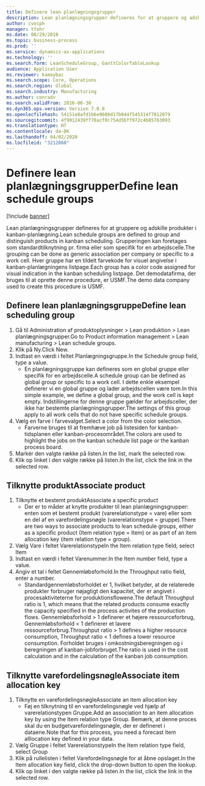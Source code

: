 ```yaml
---
title: Definere lean planlægningsgrupper
description: Lean planlægningsgrupper defineres for at gruppere og adskille produkter i kanban-planlægning.
author: cvocph
manager: tfehr
ms.date: 08/29/2018
ms.topic: business-process
ms.prod: ''
ms.service: dynamics-ax-applications
ms.technology: ''
ms.search.form: LeanScheduleGroup, GanttColorTableLookup
audience: Application User
ms.reviewer: kamaybac
ms.search.scope: Core, Operations
ms.search.region: Global
ms.search.industry: Manufacturing
ms.author: conradv
ms.search.validFrom: 2016-06-30
ms.dyn365.ops.version: Version 7.0.0
ms.openlocfilehash: 54151e8afd1b6e0606d17b044f545314f7012079
ms.sourcegitcommit: 4f9912439ff78acf0c754d5bff972c4b85763093
ms.translationtype: HT
ms.contentlocale: da-DK
ms.lasthandoff: 04/02/2020
ms.locfileid: "3212060"
---
```

# <a name="define-lean-schedule-groups"></a><span data-ttu-id="9a333-103">Definere lean planlægningsgrupper</span><span class="sxs-lookup"><span data-stu-id="9a333-103">Define lean schedule groups</span></span>

[!include [banner](../../includes/banner.md)]

<span data-ttu-id="9a333-104">Lean planlægningsgrupper defineres for at gruppere og adskille produkter i kanban-planlægning.</span><span class="sxs-lookup"><span data-stu-id="9a333-104">Lean schedule groups are defined to group and distinguish products in kanban scheduling.</span></span> <span data-ttu-id="9a333-105">Grupperingen kan foretages som standardtilknytning pr. firma eller som specifik for en arbejdscelle.</span><span class="sxs-lookup"><span data-stu-id="9a333-105">The grouping can be done as generic association per company or specific to a work cell.</span></span> <span data-ttu-id="9a333-106">Hver gruppe har en tildelt farvekode for visuel angivelse i kanban-planlægningens listpage.</span><span class="sxs-lookup"><span data-stu-id="9a333-106">Each group has a color code assigned for visual indication in the kanban scheduling listpage.</span></span> <span data-ttu-id="9a333-107">Det demodatafirma, der bruges til at oprette denne procedure, er USMF.</span><span class="sxs-lookup"><span data-stu-id="9a333-107">The demo data company used to create this procedure is USMF.</span></span>


## <a name="define-lean-scheduling-group"></a><span data-ttu-id="9a333-108">Definere lean planlægningsgruppe</span><span class="sxs-lookup"><span data-stu-id="9a333-108">Define lean scheduling group</span></span>
1. <span data-ttu-id="9a333-109">Gå til Administration af produktoplysninger > Lean produktion > Lean planlægningsgrupper.</span><span class="sxs-lookup"><span data-stu-id="9a333-109">Go to Product information management > Lean manufacturing > Lean schedule groups.</span></span>
2. <span data-ttu-id="9a333-110">Klik på Ny.</span><span class="sxs-lookup"><span data-stu-id="9a333-110">Click New.</span></span>
3. <span data-ttu-id="9a333-111">Indtast en værdi i feltet Planlægningsgruppe.</span><span class="sxs-lookup"><span data-stu-id="9a333-111">In the Schedule group field, type a value.</span></span>
    * <span data-ttu-id="9a333-112">En planlægningsgruppe kan defineres som en global gruppe eller specifik for en arbejdscelle.</span><span class="sxs-lookup"><span data-stu-id="9a333-112">A schedule group can be defined as global group or specific to a work cell.</span></span> <span data-ttu-id="9a333-113">I dette enkle eksempel definerer vi en global gruppe og lader arbejdscellen være tom.</span><span class="sxs-lookup"><span data-stu-id="9a333-113">In this simple example, we define a global group, and the work cell is kept empty.</span></span> <span data-ttu-id="9a333-114">Indstillingerne for denne gruppe gælder for arbejdsceller, der ikke har bestemte planlægningsgrupper.</span><span class="sxs-lookup"><span data-stu-id="9a333-114">The settings of this group apply to all work cells that do not have specific schedule groups.</span></span>  
4. <span data-ttu-id="9a333-115">Vælg en farve i farvevalget.</span><span class="sxs-lookup"><span data-stu-id="9a333-115">Select a color from the color selection.</span></span>
    * <span data-ttu-id="9a333-116">Farverne bruges til at fremhæve job på listesiden for kanban-tidsplanen eller kanban-procesområdet.</span><span class="sxs-lookup"><span data-stu-id="9a333-116">The colors are used to highlight the jobs on the kanban schedule list page or the kanban process board.</span></span>  
5. <span data-ttu-id="9a333-117">Markér den valgte række på listen.</span><span class="sxs-lookup"><span data-stu-id="9a333-117">In the list, mark the selected row.</span></span>
6. <span data-ttu-id="9a333-118">Klik op linket i den valgte række på listen.</span><span class="sxs-lookup"><span data-stu-id="9a333-118">In the list, click the link in the selected row.</span></span>

## <a name="associate-product"></a><span data-ttu-id="9a333-119">Tilknytte produkt</span><span class="sxs-lookup"><span data-stu-id="9a333-119">Associate product</span></span>
1. <span data-ttu-id="9a333-120">Tilknytte et bestemt produkt</span><span class="sxs-lookup"><span data-stu-id="9a333-120">Associate a specific product</span></span>
    * <span data-ttu-id="9a333-121">Der er to måder at knytte produkter til lean planlægningsgrupper: enten som et bestemt produkt (varerelationstype = vare) eller som en del af en varefordelingsnøgle (varerelationstype = gruppe).</span><span class="sxs-lookup"><span data-stu-id="9a333-121">There are two ways to associate products to lean schedule groups, either as a specific product (Item relation type = Item) or as part of an item allocation key (item relation type = group).</span></span>    
2. <span data-ttu-id="9a333-122">Vælg Vare i feltet Varerelationstype</span><span class="sxs-lookup"><span data-stu-id="9a333-122">In the Item relation type field, select Item</span></span>
3. <span data-ttu-id="9a333-123">Indtast en værdi i feltet Varenummer.</span><span class="sxs-lookup"><span data-stu-id="9a333-123">In the Item number field, type a value.</span></span>
4. <span data-ttu-id="9a333-124">Angiv et tal i feltet Gennemløbsforhold.</span><span class="sxs-lookup"><span data-stu-id="9a333-124">In the Throughput ratio field, enter a number.</span></span>
    * <span data-ttu-id="9a333-125">Standardgennemløbsforholdet er 1, hvilket betyder, at de relaterede produkter forbruger nøjagtigt den kapacitet, der er angivet i procesaktiviteterne for produktionsflowene.</span><span class="sxs-lookup"><span data-stu-id="9a333-125">The default Throughput ratio is 1, which means that the related products consume exactly the capacity specified in the process activites of the production flows.</span></span> <span data-ttu-id="9a333-126">Gennemløbsforhold > 1 definerer et højere ressourceforbrug, Gennemløbsforhold < 1 definerer et lavere ressourceforbrug.</span><span class="sxs-lookup"><span data-stu-id="9a333-126">Throughput ratio > 1 defines a higher resource consumption, Throughput ratio < 1 defines a lower resource consumption.</span></span> <span data-ttu-id="9a333-127">Forholdet bruges i omkostningsberegningen og i beregningen af kanban-jobforbruget.</span><span class="sxs-lookup"><span data-stu-id="9a333-127">The ratio is used in the cost calculation and in the calculation of the kanban job consumption.</span></span>  

## <a name="associate-item-allocation-key"></a><span data-ttu-id="9a333-128">Tilknytte varefordelingsnøgle</span><span class="sxs-lookup"><span data-stu-id="9a333-128">Associate item allocation key</span></span>
1. <span data-ttu-id="9a333-129">Tilknytte en varefordelingsnøgle</span><span class="sxs-lookup"><span data-stu-id="9a333-129">Associate an item allocation key</span></span>
    * <span data-ttu-id="9a333-130">Føj en tilknytning til en varefordelingsnøgle ved hjælp af varerelationstypen Gruppe.</span><span class="sxs-lookup"><span data-stu-id="9a333-130">Add an association to an item allocation key by using the Item relation type Group.</span></span>   <span data-ttu-id="9a333-131">Bemærk, at denne proces skal du en budgetvarefordelingsnøgle, der er defineret i dataene.</span><span class="sxs-lookup"><span data-stu-id="9a333-131">Note that for this process, you need a forecast item alllocation key defined in your data.</span></span>  
2. <span data-ttu-id="9a333-132">Vælg Gruppe i feltet Varerelationstype</span><span class="sxs-lookup"><span data-stu-id="9a333-132">In the Item relation type field, select Group</span></span>
3. <span data-ttu-id="9a333-133">Klik på rullelisten i feltet Varefordelingsnøgle for at åbne opslaget.</span><span class="sxs-lookup"><span data-stu-id="9a333-133">In the Item allocation key field, click the drop-down button to open the lookup.</span></span>
4. <span data-ttu-id="9a333-134">Klik op linket i den valgte række på listen.</span><span class="sxs-lookup"><span data-stu-id="9a333-134">In the list, click the link in the selected row.</span></span>


